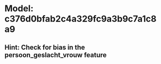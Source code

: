 # Model: c376d0bfab2c4a329fc9a3b9c7a1c8a9

## Hint: Check for bias in the persoon_geslacht_vrouw feature
